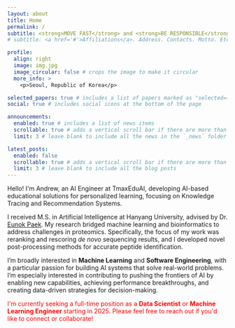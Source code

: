 ```yaml
---
layout: about
title: Home
permalink: /
subtitle: <strong>MOVE FAST</strong> and <strong>BE RESPONSIBLE</strong>
# subtitle: <a href='#'>Affiliations</a>. Address. Contacts. Motto. Etc.

profile:
  align: right
  image: img.jpg
  image_circular: false # crops the image to make it circular
  more_info: >
    <p>Seoul, Republic of Korea</p>

selected_papers: true # includes a list of papers marked as "selected={true}"
social: true # includes social icons at the bottom of the page

announcements:
  enabled: true # includes a list of news items
  scrollable: true # adds a vertical scroll bar if there are more than 3 news items
  limit: 3 # leave blank to include all the news in the `_news` folder

latest_posts:
  enabled: false
  scrollable: true # adds a vertical scroll bar if there are more than 3 new posts items
  limit: 3 # leave blank to include all the blog posts
---
```


Hello! I'm <strong style="font-weight: 400;">Andrew</strong>, an AI Engineer at TmaxEduAI, developing AI-based educational solutions for personalized learning, focusing on Knowledge Tracing and Recommendation Systems.

I received M.S. in Artificial Intelligence at Hanyang University, advised by Dr. [Eunok Paek](http://bislab.hanyang.ac.kr/index.php?mid=Professor). My research bridged machine learning and bioinformatics to address challenges in proteomics. Specifically, the focus of my work was reranking and rescoring <em>de novo</em> sequencing results, and I developed novel post-processing methods for accurate peptide identification.

I’m broadly interested in <strong>Machine Learning</strong> and <strong>Software Engineering</strong>, with a particular passion for building AI systems that solve real-world problems. I’m especially interested in contributing to pushing the frontiers of AI by enabling new capabilities, achieving performance breakthroughs, and creating data-driven strategies for decision-making.

<span style="color: red;">I'm currently seeking a full-time position as a <strong style="color: red;">Data Scientist</strong> or <strong style="color: red;">Machine Learning Engineer</strong> starting in 2025. Please feel free to reach out if you'd like to connect or collaborate!</span>
